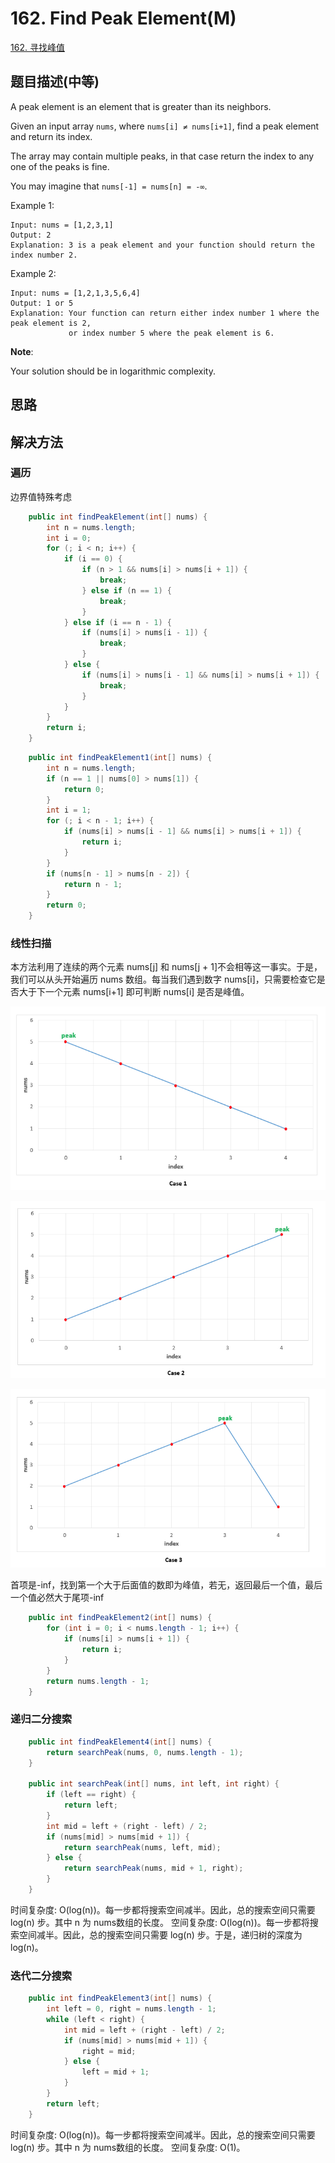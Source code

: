 # 162. Find Peak Element\(M\)

[162. 寻找峰值](https://leetcode-cn.com/problems/find-peak-element/)

## 题目描述\(中等\)

A peak element is an element that is greater than its neighbors.

Given an input array `nums`, where `nums[i] ≠ nums[i+1]`, find a peak element and return its index.

The array may contain multiple peaks, in that case return the index to any one of the peaks is fine.

You may imagine that `nums[-1] = nums[n] = -∞`.

Example 1:

```
Input: nums = [1,2,3,1]
Output: 2
Explanation: 3 is a peak element and your function should return the index number 2.
```

Example 2:

```
Input: nums = [1,2,1,3,5,6,4]
Output: 1 or 5 
Explanation: Your function can return either index number 1 where the peak element is 2, 
             or index number 5 where the peak element is 6.
```

**Note**:

Your solution should be in logarithmic complexity.

## 思路

## 解决方法

### 遍历

边界值特殊考虑

```java
    public int findPeakElement(int[] nums) {
        int n = nums.length;
        int i = 0;
        for (; i < n; i++) {
            if (i == 0) {
                if (n > 1 && nums[i] > nums[i + 1]) {
                    break;
                } else if (n == 1) {
                    break;
                }
            } else if (i == n - 1) {
                if (nums[i] > nums[i - 1]) {
                    break;
                }
            } else {
                if (nums[i] > nums[i - 1] && nums[i] > nums[i + 1]) {
                    break;
                }
            }
        }
        return i;
    }
```

```java
    public int findPeakElement1(int[] nums) {
        int n = nums.length;
        if (n == 1 || nums[0] > nums[1]) {
            return 0;
        }
        int i = 1;
        for (; i < n - 1; i++) {
            if (nums[i] > nums[i - 1] && nums[i] > nums[i + 1]) {
                return i;
            }
        }
        if (nums[n - 1] > nums[n - 2]) {
            return n - 1;
        }
        return 0;
    }
```

### 线性扫描

本方法利用了连续的两个元素 nums\[j\] 和 nums\[j + 1\]不会相等这一事实。于是，我们可以从头开始遍历 nums 数组。每当我们遇到数字 nums\[i\]，只需要检查它是否大于下一个元素 nums\[i+1\] 即可判断 nums\[i\] 是否是峰值。

![](../assets/leetcode-note/101-200/162-s-2-1.png)



![](../assets/leetcode-note/101-200/162-s-2-2.png)



![](../assets/leetcode-note/101-200/162-s-2-3.png)



首项是-inf，找到第一个大于后面值的数即为峰值，若无，返回最后一个值，最后一个值必然大于尾项-inf

```java
    public int findPeakElement2(int[] nums) {
        for (int i = 0; i < nums.length - 1; i++) {
            if (nums[i] > nums[i + 1]) {
                return i;
            }
        }
        return nums.length - 1;
    }
```

### 递归二分搜索

```java
    public int findPeakElement4(int[] nums) {
        return searchPeak(nums, 0, nums.length - 1);
    }

    public int searchPeak(int[] nums, int left, int right) {
        if (left == right) {
            return left;
        }
        int mid = left + (right - left) / 2;
        if (nums[mid] > nums[mid + 1]) {
            return searchPeak(nums, left, mid);
        } else {
            return searchPeak(nums, mid + 1, right);
        }
    }
```

时间复杂度: O(log(n))。每一步都将搜索空间减半。因此，总的搜索空间只需要 log(n) 步。其中 n 为 nums数组的长度。
空间复杂度: O(log(n))。每一步都将搜索空间减半。因此，总的搜索空间只需要 log(n) 步。于是，递归树的深度为log(n)。


### 迭代二分搜索

```java
    public int findPeakElement3(int[] nums) {
        int left = 0, right = nums.length - 1;
        while (left < right) {
            int mid = left + (right - left) / 2;
            if (nums[mid] > nums[mid + 1]) {
                right = mid;
            } else {
                left = mid + 1;
            }
        }
        return left;
    }

```

时间复杂度: O(log(n))。每一步都将搜索空间减半。因此，总的搜索空间只需要 log(n) 步。其中 n 为 nums数组的长度。
空间复杂度: O(1)。





